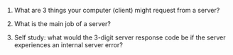 1) What are 3 things your computer (client) might request from a server?


2) What is the main job of a server?


3) Self study: what would the 3-digit server response code 
be if the server experiences an internal server error?
